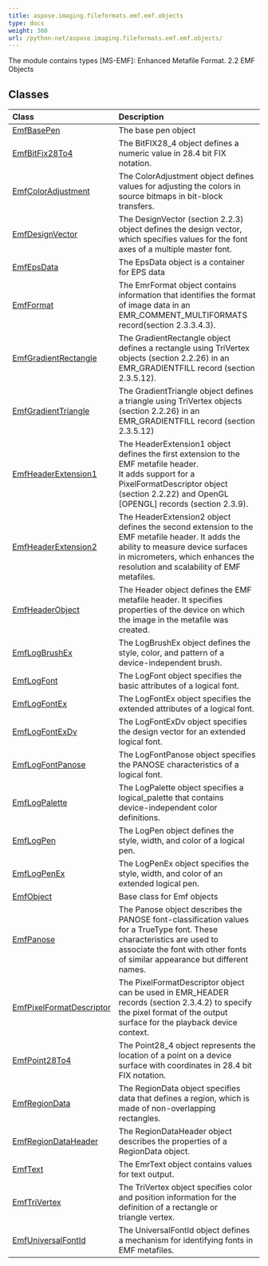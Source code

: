 ```yaml
---
title: aspose.imaging.fileformats.emf.emf.objects
type: docs
weight: 360
url: /python-net/aspose.imaging.fileformats.emf.emf.objects/
---
```



The module contains types [MS-EMF]: Enhanced Metafile Format. 2.2 EMF Objects

## **Classes**
| **Class** | **Description** |
| :- | :- |
| [EmfBasePen](/imaging/python-net/aspose.imaging.fileformats.emf.emf.objects/emfbasepen/) | The base pen object |
| [EmfBitFix28To4](/imaging/python-net/aspose.imaging.fileformats.emf.emf.objects/emfbitfix28to4/) | The BitFIX28_4 object defines a numeric value in 28.4 bit FIX notation. |
| [EmfColorAdjustment](/imaging/python-net/aspose.imaging.fileformats.emf.emf.objects/emfcoloradjustment/) | The ColorAdjustment object defines values for adjusting the colors in source bitmaps in bit-block transfers. |
| [EmfDesignVector](/imaging/python-net/aspose.imaging.fileformats.emf.emf.objects/emfdesignvector/) | The DesignVector (section 2.2.3) object defines the design vector, which specifies values for the font axes of a multiple master font. |
| [EmfEpsData](/imaging/python-net/aspose.imaging.fileformats.emf.emf.objects/emfepsdata/) | The EpsData object is a container for EPS data |
| [EmfFormat](/imaging/python-net/aspose.imaging.fileformats.emf.emf.objects/emfformat/) | The EmrFormat object contains information that identifies the format of image data in an<br/>            EMR_COMMENT_MULTIFORMATS record(section 2.3.3.4.3). |
| [EmfGradientRectangle](/imaging/python-net/aspose.imaging.fileformats.emf.emf.objects/emfgradientrectangle/) | The GradientRectangle object defines a rectangle using TriVertex objects (section 2.2.26) in an <br/>            EMR_GRADIENTFILL record (section 2.3.5.12). |
| [EmfGradientTriangle](/imaging/python-net/aspose.imaging.fileformats.emf.emf.objects/emfgradienttriangle/) | The GradientTriangle object defines a triangle using TriVertex objects (section 2.2.26) in an <br/>            EMR_GRADIENTFILL record (section 2.3.5.12) |
| [EmfHeaderExtension1](/imaging/python-net/aspose.imaging.fileformats.emf.emf.objects/emfheaderextension1/) | The HeaderExtension1 object defines the first extension to the EMF metafile header. <br/>            It adds support for a PixelFormatDescriptor object (section 2.2.22) and OpenGL <br/>            [OPENGL] records (section 2.3.9). |
| [EmfHeaderExtension2](/imaging/python-net/aspose.imaging.fileformats.emf.emf.objects/emfheaderextension2/) | The HeaderExtension2 object defines the second extension to the EMF metafile header. It adds the<br/>            ability to measure device surfaces in micrometers, which enhances the resolution and scalability of EMF metafiles. |
| [EmfHeaderObject](/imaging/python-net/aspose.imaging.fileformats.emf.emf.objects/emfheaderobject/) | The Header object defines the EMF metafile header. It specifies properties of the device on which the image in the metafile was created. |
| [EmfLogBrushEx](/imaging/python-net/aspose.imaging.fileformats.emf.emf.objects/emflogbrushex/) | The LogBrushEx object defines the style, color, and pattern of a device-independent brush. |
| [EmfLogFont](/imaging/python-net/aspose.imaging.fileformats.emf.emf.objects/emflogfont/) | The LogFont object specifies the basic attributes of a logical font. |
| [EmfLogFontEx](/imaging/python-net/aspose.imaging.fileformats.emf.emf.objects/emflogfontex/) | The LogFontEx object specifies the extended attributes of a logical font. |
| [EmfLogFontExDv](/imaging/python-net/aspose.imaging.fileformats.emf.emf.objects/emflogfontexdv/) | The LogFontExDv object specifies the design vector for an extended logical font. |
| [EmfLogFontPanose](/imaging/python-net/aspose.imaging.fileformats.emf.emf.objects/emflogfontpanose/) | The LogFontPanose object specifies the PANOSE characteristics of a logical font. |
| [EmfLogPalette](/imaging/python-net/aspose.imaging.fileformats.emf.emf.objects/emflogpalette/) | The LogPalette object specifies a logical_palette that contains device-independent color definitions. |
| [EmfLogPen](/imaging/python-net/aspose.imaging.fileformats.emf.emf.objects/emflogpen/) | The LogPen object defines the style, width, and color of a logical pen. |
| [EmfLogPenEx](/imaging/python-net/aspose.imaging.fileformats.emf.emf.objects/emflogpenex/) | The LogPenEx object specifies the style, width, and color of an extended logical pen. |
| [EmfObject](/imaging/python-net/aspose.imaging.fileformats.emf.emf.objects/emfobject/) | Base class for Emf objects |
| [EmfPanose](/imaging/python-net/aspose.imaging.fileformats.emf.emf.objects/emfpanose/) | The Panose object describes the PANOSE font-classification values for a TrueType font. These <br/>            characteristics are used to associate the font with other fonts of similar appearance but different names. |
| [EmfPixelFormatDescriptor](/imaging/python-net/aspose.imaging.fileformats.emf.emf.objects/emfpixelformatdescriptor/) | The PixelFormatDescriptor object can be used in EMR_HEADER records (section 2.3.4.2) to specify the pixel format of the output surface for the playback device context. |
| [EmfPoint28To4](/imaging/python-net/aspose.imaging.fileformats.emf.emf.objects/emfpoint28to4/) | The Point28_4 object represents the location of a point on a device surface with coordinates in 28.4 bit FIX notation. |
| [EmfRegionData](/imaging/python-net/aspose.imaging.fileformats.emf.emf.objects/emfregiondata/) | The RegionData object specifies data that defines a region, which is made of non-overlapping rectangles. |
| [EmfRegionDataHeader](/imaging/python-net/aspose.imaging.fileformats.emf.emf.objects/emfregiondataheader/) | The RegionDataHeader object describes the properties of a RegionData object. |
| [EmfText](/imaging/python-net/aspose.imaging.fileformats.emf.emf.objects/emftext/) | The EmrText object contains values for text output. |
| [EmfTriVertex](/imaging/python-net/aspose.imaging.fileformats.emf.emf.objects/emftrivertex/) | The TriVertex object specifies color and position information for the definition of a rectangle or <br/>            triangle vertex. |
| [EmfUniversalFontId](/imaging/python-net/aspose.imaging.fileformats.emf.emf.objects/emfuniversalfontid/) | The UniversalFontId object defines a mechanism for identifying fonts in EMF metafiles. |
